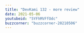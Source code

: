 ```yaml
---
title: "DevKami 132 - more review"
date: 2021-05-06
youtubeid: "5YFhMVFfOdc"
buzzcorner: "buzzcorner-20210506"
---
```

